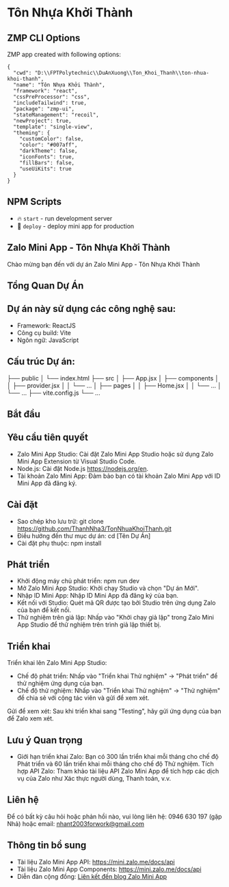 # Tôn Nhựa Khởi Thành

## ZMP CLI Options

ZMP app created with following options:

```
{
  "cwd": "D:\\FPTPolytechnic\\DuAnXuong\\Ton_Khoi_Thanh\\ton-nhua-khoi-thanh",
  "name": "Tôn Nhựa Khởi Thành",
  "framework": "react",
  "cssPreProcessor": "css",
  "includeTailwind": true,
  "package": "zmp-ui",
  "stateManagement": "recoil",
  "newProject": true,
  "template": "single-view",
  "theming": {
    "customColor": false,
    "color": "#007aff",
    "darkTheme": false,
    "iconFonts": true,
    "fillBars": false,
    "useUiKits": true
  }
}
```

## NPM Scripts

* 🔥 `start` - run development server
* 🙏 `deploy` - deploy mini app for production

## Zalo Mini App - Tôn Nhựa Khởi Thành
Chào mừng bạn đến với dự án Zalo Mini App - Tôn Nhựa Khởi Thành

## Tổng Quan Dự Án

## Dự án này sử dụng các công nghệ sau:
* Framework: ReactJS
* Công cụ build: Vite
* Ngôn ngữ: JavaScript

## Cấu trúc Dự án:

├── public
│   └── index.html
├── src
│   ├── App.jsx
│   ├── components
│   │   ├── provider.jsx
│   │   └── ...
│   ├── pages
│   │   ├── Home.jsx
│   │   └── ...
│   └── ...
├── vite.config.js
└── ...

## Bắt đầu

## Yêu cầu tiên quyết
* Zalo Mini App Studio: Cài đặt Zalo Mini App Studio hoặc sử dụng Zalo Mini App Extension từ Visual Studio Code.
* Node.js: Cài đặt Node.js https://nodejs.org/en.
* Tài khoản Zalo Mini App: Đảm bảo bạn có tài khoản Zalo Mini App với ID Mini App đã đăng ký.

## Cài đặt
* Sao chép kho lưu trữ: git clone https://github.com/ThanhNha3/TonNhuaKhoiThanh.git
* Điều hướng đến thư mục dự án: cd [Tên Dự Án]
* Cài đặt phụ thuộc: npm install

## Phát triển
* Khởi động máy chủ phát triển: npm run dev
* Mở Zalo Mini App Studio: Khởi chạy Studio và chọn "Dự án Mới".
* Nhập ID Mini App: Nhập ID Mini App đã đăng ký của bạn.
* Kết nối với Studio: Quét mã QR được tạo bởi Studio trên ứng dụng Zalo của bạn để kết nối.
* Thử nghiệm trên giả lập: Nhấp vào "Khởi chạy giả lập" trong Zalo Mini App Studio để thử nghiệm trên trình giả lập thiết bị.

## Triển khai

Triển khai lên Zalo Mini App Studio:
* Chế độ phát triển: Nhấp vào "Triển khai Thử nghiệm" -> "Phát triển" để thử nghiệm ứng dụng của bạn.
* Chế độ thử nghiệm: Nhấp vào "Triển khai Thử nghiệm" -> "Thử nghiệm" để chia sẻ với cộng tác viên và gửi để xem xét.

Gửi để xem xét: Sau khi triển khai sang "Testing", hãy gửi ứng dụng của bạn để Zalo xem xét.

## Lưu ý Quan trọng
* Giới hạn triển khai Zalo: Bạn có 300 lần triển khai mỗi tháng cho chế độ Phát triển và 60 lần triển khai mỗi tháng cho chế độ Thử nghiệm.
Tích hợp API Zalo: Tham khảo tài liệu API Zalo Mini App để tích hợp các dịch vụ của Zalo như Xác thực người dùng, Thanh toán, v.v.

## Liên hệ
Để có bất kỳ câu hỏi hoặc phản hồi nào, vui lòng liên hệ: 0946 630 197 (gặp Nhả) hoặc email: nhant2003forwork@gmail.com

## Thông tin bổ sung
* Tài liệu Zalo Mini App API: [https://mini.zalo.me/docs/api  ](https://mini.zalo.me/docs/api)
* Tài liệu Zalo Mini App Components: [https://mini.zalo.me/docs/api ](https://mini.zalo.me/docs/zaui)
* Diễn đàn cộng đồng: [Liên kết đến blog Zalo Mini App](https://mini.zalo.me/community)
